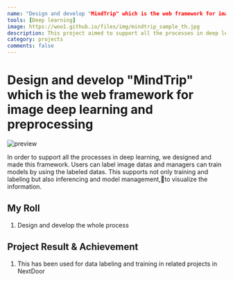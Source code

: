 ```yaml
---
name: "Design and develop "MindTrip" which is the web framework for image deep learning and preprocessing"
tools: [Deep learning]
image: https://woo1.github.io/files/img/mindtrip_sample_th.jpg
description: This project aimed to support all the processes in deep learning on the web.
category: projects
comments: false
---
```


# Design and develop "MindTrip" which is the web framework for image deep learning and preprocessing

<!-- The Movies Project is something like **Netflix**, the only difference is that **it's not real**! It doesn't exist! I just created it to demonstrate how the **showcase** page looks like and how you can write whatever you want with full markdown support. -->
![preview](https://woo1.github.io/files/img/mindtrip_sample.png)

In order to support all the processes in deep learning, we designed and made this framework. Users can label image datas and managers can train models by using the labeled datas. This supports not only training and labeling but also inferencing and model management,to visualize the information.

## My Roll

1. Design and develop the whole process

## Project Result & Achievement

1. This has been used for data labeling and training in related projects in NextDoor



